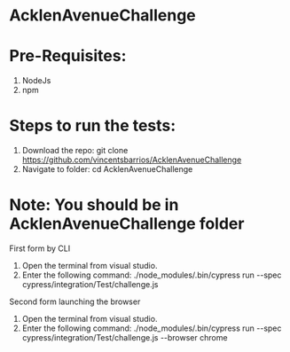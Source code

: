 # AcklenAvenueChallenge

# Pre-Requisites:
1) NodeJs
2) npm
# Steps to run the tests:
1) Download the repo: git clone https://github.com/vincentsbarrios/AcklenAvenueChallenge
2) Navigate to folder: cd AcklenAvenueChallenge

# Note: You should be in AcklenAvenueChallenge folder

First form by CLI
1) Open the terminal from visual studio.
2) Enter the following command: ./node_modules/.bin/cypress run --spec cypress/integration/Test/challenge.js    

Second form launching the browser
1) Open the terminal from visual studio.
2) Enter the following command: ./node_modules/.bin/cypress run --spec cypress/integration/Test/challenge.js --browser chrome 
